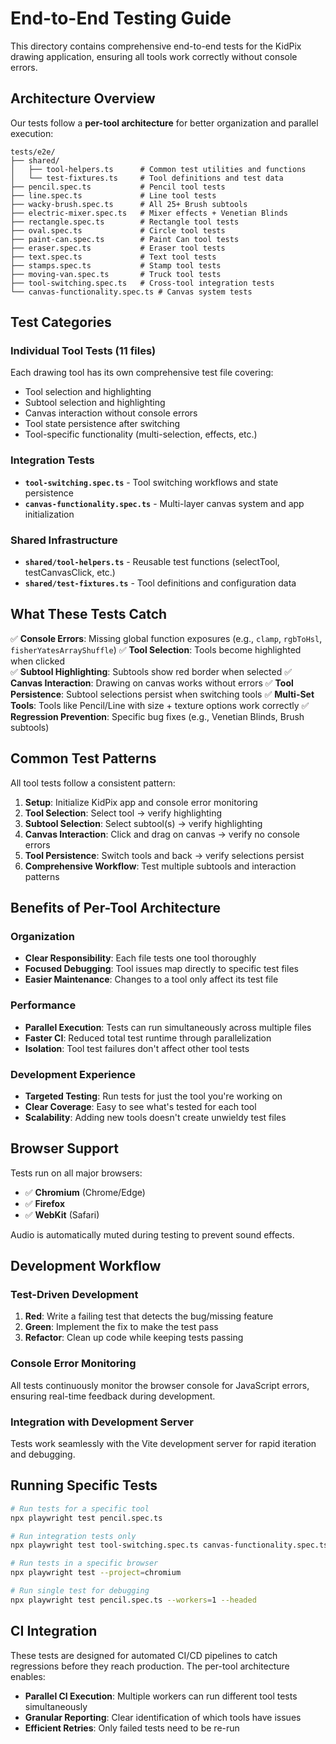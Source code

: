 # End-to-End Testing Guide

This directory contains comprehensive end-to-end tests for the KidPix drawing application, ensuring all tools work correctly without console errors.

## Architecture Overview

Our tests follow a **per-tool architecture** for better organization and parallel execution:

```
tests/e2e/
├── shared/
│   ├── tool-helpers.ts      # Common test utilities and functions
│   └── test-fixtures.ts     # Tool definitions and test data
├── pencil.spec.ts           # Pencil tool tests
├── line.spec.ts             # Line tool tests
├── wacky-brush.spec.ts      # All 25+ Brush subtools
├── electric-mixer.spec.ts   # Mixer effects + Venetian Blinds
├── rectangle.spec.ts        # Rectangle tool tests
├── oval.spec.ts             # Circle tool tests
├── paint-can.spec.ts        # Paint Can tool tests
├── eraser.spec.ts           # Eraser tool tests
├── text.spec.ts             # Text tool tests
├── stamps.spec.ts           # Stamp tool tests
├── moving-van.spec.ts       # Truck tool tests
├── tool-switching.spec.ts   # Cross-tool integration tests
└── canvas-functionality.spec.ts # Canvas system tests
```

## Test Categories

### Individual Tool Tests (11 files)

Each drawing tool has its own comprehensive test file covering:

- Tool selection and highlighting
- Subtool selection and highlighting
- Canvas interaction without console errors
- Tool state persistence after switching
- Tool-specific functionality (multi-selection, effects, etc.)

### Integration Tests

- **`tool-switching.spec.ts`** - Tool switching workflows and state persistence
- **`canvas-functionality.spec.ts`** - Multi-layer canvas system and app initialization

### Shared Infrastructure

- **`shared/tool-helpers.ts`** - Reusable test functions (selectTool, testCanvasClick, etc.)
- **`shared/test-fixtures.ts`** - Tool definitions and configuration data

## What These Tests Catch

✅ **Console Errors**: Missing global function exposures (e.g., `clamp`, `rgbToHsl`, `fisherYatesArrayShuffle`)
✅ **Tool Selection**: Tools become highlighted when clicked  
✅ **Subtool Highlighting**: Subtools show red border when selected
✅ **Canvas Interaction**: Drawing on canvas works without errors
✅ **Tool Persistence**: Subtool selections persist when switching tools
✅ **Multi-Set Tools**: Tools like Pencil/Line with size + texture options work correctly
✅ **Regression Prevention**: Specific bug fixes (e.g., Venetian Blinds, Brush subtools)

## Common Test Patterns

All tool tests follow a consistent pattern:

1. **Setup**: Initialize KidPix app and console error monitoring
2. **Tool Selection**: Select tool → verify highlighting
3. **Subtool Selection**: Select subtool(s) → verify highlighting
4. **Canvas Interaction**: Click and drag on canvas → verify no console errors
5. **Tool Persistence**: Switch tools and back → verify selections persist
6. **Comprehensive Workflow**: Test multiple subtools and interaction patterns

## Benefits of Per-Tool Architecture

### Organization

- **Clear Responsibility**: Each file tests one tool thoroughly
- **Focused Debugging**: Tool issues map directly to specific test files
- **Easier Maintenance**: Changes to a tool only affect its test file

### Performance

- **Parallel Execution**: Tests can run simultaneously across multiple files
- **Faster CI**: Reduced total test runtime through parallelization
- **Isolation**: Tool test failures don't affect other tool tests

### Development Experience

- **Targeted Testing**: Run tests for just the tool you're working on
- **Clear Coverage**: Easy to see what's tested for each tool
- **Scalability**: Adding new tools doesn't create unwieldy test files

## Browser Support

Tests run on all major browsers:

- ✅ **Chromium** (Chrome/Edge)
- ✅ **Firefox**
- ✅ **WebKit** (Safari)

Audio is automatically muted during testing to prevent sound effects.

## Development Workflow

### Test-Driven Development

1. **Red**: Write a failing test that detects the bug/missing feature
2. **Green**: Implement the fix to make the test pass
3. **Refactor**: Clean up code while keeping tests passing

### Console Error Monitoring

All tests continuously monitor the browser console for JavaScript errors, ensuring real-time feedback during development.

### Integration with Development Server

Tests work seamlessly with the Vite development server for rapid iteration and debugging.

## Running Specific Tests

```bash
# Run tests for a specific tool
npx playwright test pencil.spec.ts

# Run integration tests only
npx playwright test tool-switching.spec.ts canvas-functionality.spec.ts

# Run tests in a specific browser
npx playwright test --project=chromium

# Run single test for debugging
npx playwright test pencil.spec.ts --workers=1 --headed
```

## CI Integration

These tests are designed for automated CI/CD pipelines to catch regressions before they reach production. The per-tool architecture enables:

- **Parallel CI Execution**: Multiple workers can run different tool tests simultaneously
- **Granular Reporting**: Clear identification of which tools have issues
- **Efficient Retries**: Only failed tests need to be re-run
